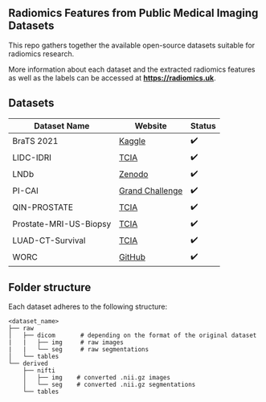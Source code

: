 ## Radiomics Features from Public Medical Imaging Datasets

This repo gathers together the available open-source datasets suitable for radiomics research.

More information about each dataset and the extracted radiomics features as well as the labels can be accessed at **https://radiomics.uk**.

## Datasets

| Dataset Name           | Website                                                                                 | Status |
| ---------------------- | --------------------------------------------------------------------------------------- | ------ |
| BraTS 2021             | [Kaggle](https://www.kaggle.com/datasets/dschettler8845/brats-2021-task1)               | ✔️     |
| LIDC-IDRI              | [TCIA](https://wiki.cancerimagingarchive.net/pages/viewpage.action?pageId=1966254)      | ✔️     |
| LNDb                   | [Zenodo](https://zenodo.org/record/6613714#.Y8rTA9LMJkh)                                | ✔️     |
| PI-CAI                 | [Grand Challenge](https://pi-cai.grand-challenge.org/)                                  | ✔️     |
| QIN-PROSTATE           | [TCIA](https://wiki.cancerimagingarchive.net/display/Public/QIN-PROSTATE-Repeatability) | ✔️     |
| Prostate-MRI-US-Biopsy | [TCIA](https://wiki.cancerimagingarchive.net/pages/viewpage.action?pageId=68550661)     | ✔️     |
| LUAD-CT-Survival | [TCIA](https://wiki.cancerimagingarchive.net/pages/viewpage.action?pageId=24284406#24284406036220c66a5a436f90e4a0b54367bfae)     | ✔️     |
| WORC                   | [GitHub](https://github.com/MStarmans91/WORCDatabase)                                   | ✔️     |

## Folder structure

Each dataset adheres to the following structure:

```
<dataset_name>
├── raw
│   ├── dicom       # depending on the format of the original dataset
|   |   ├── img     # raw images
|   |   └── seg     # raw segmentations
│   └── tables
└── derived
    ├── nifti
    │   ├── img    # converted .nii.gz images
    │   └── seg    # converted .nii.gz segmentations
    └── tables
```
